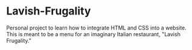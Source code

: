 # Lavish-Frugality
Personal project to learn how to integrate HTML and CSS into a website. This is meant to be a menu for an imaginary Italian restaurant, "Lavish Frugality."
